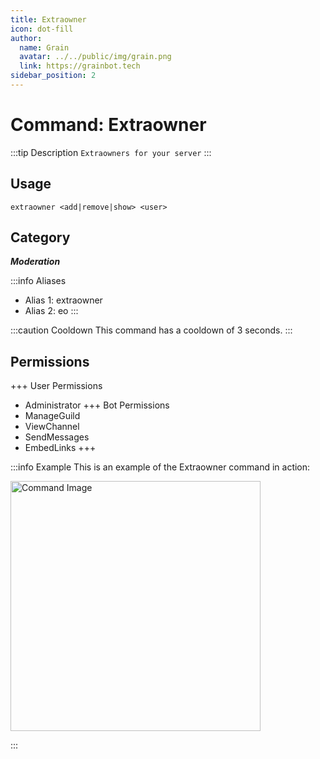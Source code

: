 ```yaml
---
title: Extraowner
icon: dot-fill
author:
  name: Grain
  avatar: ../../public/img/grain.png
  link: https://grainbot.tech
sidebar_position: 2
---
```



# Command: Extraowner

:::tip Description
`Extraowners for your server`
:::

## Usage

```
extraowner <add|remove|show> <user>
```

## Category

_**Moderation**_

:::info Aliases
- Alias 1: extraowner
- Alias 2: eo
:::

:::caution Cooldown
This command has a cooldown of 3 seconds.
:::

## Permissions

+++ User Permissions
- Administrator
+++ Bot Permissions
- ManageGuild
- ViewChannel
- SendMessages
- EmbedLinks
+++

:::info Example
This is an example of the Extraowner command in action:

<img src="https://media.discordapp.net/attachments/1191858536020451388/1191868932903149732/image.png?ex=65a70171&is=65948c71&hm=0ab9933a2f928ada9369c3447fec429f14fe76b808aa7ffe6e2406b67b47949a&=&format=webp&quality=lossless&width=417&height=448" alt="Command Image" width="400"/>

:::
